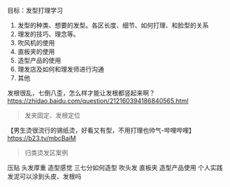 目标：发型打理学习
1. 发型的种类、想要的发型。各区长度、细节、如何打理、和脸型的关系
2. 理发的技巧、理念等。
3. 吹风机的使用
4. 直板夹的使用
5. 造型产品的使用
6. 理发店及如何和理发师进行沟通
7. 其他



发根很乱，七倒八歪，怎么样才能让发根都竖起来啊？
https://zhidao.baidu.com/question/212160394186840565.html
> 发夹固定、发根定位


【男生烫很流行的锡纸烫，好看又有型，不用打理也帅气-哔哩哔哩】 https://b23.tv/mbcBaiM
> 归类烫发区案例


压贴
头发厚重
造型感觉
三七分如何造型
吹头发
直板夹
造型产品使用
个人实践
发泥可以涂到头皮、发根吗




<!--stackedit_data:
eyJoaXN0b3J5IjpbLTE0MjQ3MzgyODYsLTkxMjkzMzU1MSwxMz
g3NDYyMDM0LDE1OTM0NTU0MjgsLTEzMTk0MzY3MjIsLTE2Mjc2
NDQ5NDIsMTQzNjE2ODc0Niw0ODM3NjEwMzcsLTQ1Njg5NTgyNi
wtMTkyMzQ4NTY5MywtMzY1Njc4MTc2LC0xOTMxNDUwMzcyLDE3
NjI2OTM5MDIsLTY1Njc0NTk1NCwyMDc1NjUwNzQ2LDE1NTkyMD
kzMDcsMTQxMjAwMTY4NiwtMTI4Mzk4NTUzN119
-->